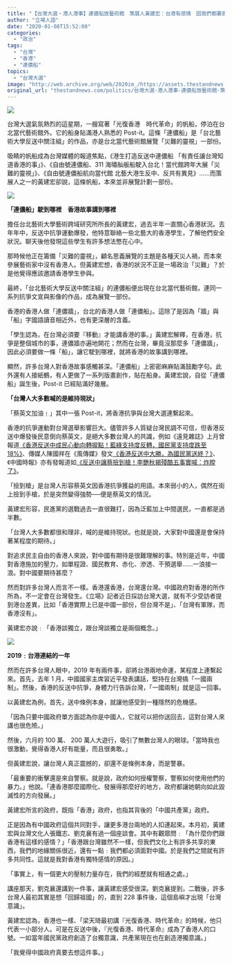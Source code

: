 ```yaml
---
title: "【台灣大選・港人港事】連儂船放藝術館　策展人黃建宏：台港有感情　因我們都要面對中國"
author: "立場人語"
date: "2020-01-08T15:52:00"
categories:
  - "政治"
tags:
  - "台灣"
  - "香港"
  - "連儂船"
topics:
  - "台灣大選"
image: "http://web.archive.org/web/2020im_/https://assets.thestandnews.com/media/photos/Untitled-1-14_pO0JT_mvj5n4G.png"
original_url: "thestandnews.com/politics/台灣大選-港人港事-連儂船放藝術館-策展人黃建宏-台港有感情-因我們都要面對中國"
---
```

![](http://web.archive.org/web/2020im_/https://assets.thestandnews.com/media/photos/Untitled-1-14_pO0JT_mvj5n4G.png)

台灣大選氣氛熱烈的這星期，一艘寫著「光復香港　時代革命」的帆船，停泊在台北當代藝術館外。它的船身貼滿港人熟悉的 Post-it。這條「連儂船」是「台北藝術大學反送中關注組」的作品，亦是台北當代藝術館展覽「災難的靈視」一部份。

吸睛的帆船成為台灣媒體的報道焦點，《港生打造反送中連儂船 「有責任讓台灣知道香港的事」》、《自由號連儂船、311 海嘯舢舨船駛入台北！當代館跨年大展「災難的靈視」》、《自由號連儂船航向當代館 北藝大港生反中、反共有異見》......而策展人之一的黃建宏卻說，這條帆船，本來並非展覽計劃一部份。

![](http://web.archive.org/web/2020im_/https://assets.thestandnews.com/media/photos/P1122314_vkRUG_kGnUxt8.png)

**「連儂船」駛到哪裡　香港故事講到哪裡**

擔任台北藝術大學藝術跨域研究所所長的黃建宏，過去半年一直關心香港狀況。去年年中，反送中抗爭運動爆發，他特意聯絡一些北藝大的香港學生，了解他們安全狀況。聊天後他發現這些學生有許多想法憋在心中。

那時候他正在籌備「災難的靈視」，顧名思義展覽的主題是各種天災人禍，而本來參展藝術家中沒有香港人。但黃建宏想，香港的狀況不正是一場政治「災難」？於是他覺得應該邀請香港學生參與。

最終，「台北藝術大學反送中關注組」的連儂船便出現在台北當代藝術館，連同一系列抗爭文宣與影像的作品，成為展覽一部份。

香港的香港人做「連儂牆」，台北的香港人做「連儂船」。這除了是因為「牆」與「船」字國語讀音相近外，也有更深層的含義。

「學生認為，在台灣必須要『移動』才能講香港的事。」黃建宏解釋，在香港，抗爭是整個城市的事，連儂牆亦遍地開花；然而在台灣，畢竟沒那麼多「連儂牆」，因此必須要做一條「船」，讓它駛到哪裡，就將香港的故事講到哪裡。

顯然，許多台灣人對香港故事感觸甚深。「連儂船」上密密麻麻貼滿鼓勵字句。此外還有人接紙鶴，有人更做了一系列版畫創作，貼在船身。黃建宏說，自從「連儂船」誕生後，Post-it 已經貼滿好幾層。

**「台灣人大多數喊的是維持現狀」**

「蔡英文加油﹗」其中一張 Post-it，將香港抗爭與台灣大選連繫起來。

香港的抗爭運動對台灣選舉影響巨大。儘管許多人質疑台灣民調不可信，但香港反送中爆發後民意倒向蔡英文，是絕大多數台灣人的共識，例如《遠見雜誌》上月曾報道[《香港反送中成民心動向轉捩點！藍綠支持度反轉，國民黨支持度跌至18%》](http://web.archive.org/web/20210929063812/https://www.gvm.com.tw/article/69941)、傳媒人陳國祥在《風傳媒》發文[《香港反送中大勝，為國民黨送終？》](http://web.archive.org/web/20210929063812/https://www.storm.mg/article/1995858)、《中國時報》亦有發報道如[《反送中讓蔡撿到槍！李艷秋揭殘酷五事實喊：炸膛了》](http://web.archive.org/web/20210929063812/https://www.chinatimes.com/realtimenews/20191022001006-260407?chdtv)。

「撿到槍」是台灣人形容蔡英文因香港抗爭獲益的用語。本來弱小的人，偶然在街上撿到手槍，於是突然變得強勢──便是蔡英文的情況。

黃建宏形容，民進黨的選戰過去一直很難打，因為泛藍加上中間選民，一直都是過半數。

「台灣人大多數都很和理非，喊的是維持現狀。也就是說，大家對中國還是會保持著某程度的期待。」

對追求民主自由的香港人來說，對中國有期待是很難理解的事。特別是近年，中國對香港施加的壓力，如單程證、國民教育、赤化、滲透、干預選舉……一浪接一浪。對中國要期待甚麼？

然而對許多台灣人而言不一樣。香港還香港，台灣還台灣。中國政府對香港的所作所為，不一定會在台灣發生。《立場》記者近日採訪台灣大選，就有不少受訪者提到港台差異，比如「香港實際上已是中國一部份，但台灣不是」、「台灣有軍隊，而香港沒有」。

黃建宏亦說﹕「香港談獨立，跟台灣談獨立是兩個概念。」

![](http://web.archive.org/web/2020im_/https://assets.thestandnews.com/media/photos/P1122364_P9MKA_yn0GXDJ.png)

**2019﹕台港連結的一年**

然而在許多台灣人眼中，2019 年有兩件事，卻將台港兩地命運，某程度上連繫起來。首先，去年 1 月，中國國家主席習近平發表講話，堅持在台灣搞「一國兩制」。然後，香港的反送中抗爭，身體力行告訴台灣，「一國兩制」就是這一回事。

以黃建宏為例，首先，送中條例本身，就讓他感受到一種隱然的危機感。

「因為只要中國政府單方面認為你是中國人，它就可以把你送回去，這對台灣人來講也很危險。」

然後，六月的 100 萬、 200 萬人大遊行，吸引了無數台灣人的眼球。「當時我也很激動，覺得香港人好有能量，而且很勇敢。」

但黃建宏說，讓台灣人真正震撼的，卻還不是條例本身，而是警暴。

「最重要的衝擊還是來自警察。就是說，政府如何授權警察，警察如何使用他們的暴力。」他說。「連香港那麼國際化、發展得那麼好的地方，政府都讓她朝向如此毀滅性的方向發展。」

黃建宏所言的政府，既指「香港」政府，也指其背後的「中國共產黨」政府。

正是因為有中國政府這個共同對手，讓更多港台兩地的人扣連起來。本月初，黃建宏與台灣文化人張鐵志、劉克襄有過一個座談會。其中有觀眾問﹕「為什麼你們跟香港有這樣的感情？」「香港跟台灣雖然不一樣，但我們文化上有許多共享的東西，我們的地緣關係很近，還有一點﹕我們都必須面對中國。於是我們之間就有許多共同性。這就是我對香港有獨特感情的原因。」

「事實上，有一個更大的壓制力量存在，我們的經歷就有相通之處。」

講座那天，劉克襄還講到一件事，讓黃建宏感受很深。劉克襄提到，二戰後，許多台灣人最初其實是想「回歸祖國」的，直到 228 事件後，這個島嶼才出現「台灣意識」。

黃建宏認為，香港也一樣、「梁天琦最初講『光復香港、時代革命』的時候，他只代表一小部分人。可是在反送中後，『光復香港、時代革命』成為了香港人的口號。一如當年國民黨政府創造了台獨意識，共產黨現在也在創造港獨意識。」

「我覺得中國政府真要去想這件事。」